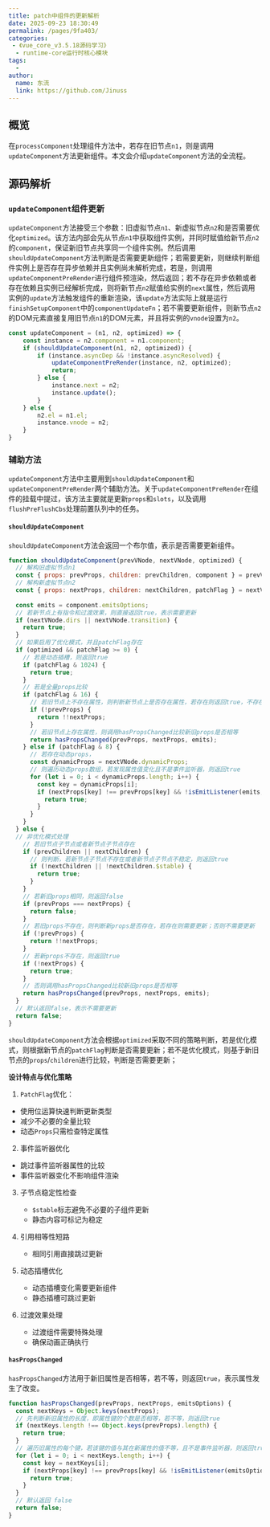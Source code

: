 ```yaml
---
title: patch中组件的更新解析
date: 2025-09-23 18:30:49
permalink: /pages/9fa403/
categories:
 - 《vue_core_v3.5.18源码学习》
  - runtime-core运行时核心模块
tags:
  - 
author: 
  name: 东流
  link: https://github.com/Jinuss
---
```


## 概览

在`processComponent`处理组件方法中，若存在旧节点`n1`，则是调用`updateComponent`方法更新组件。本文会介绍`updateComponent`方法的全流程。

## 源码解析

### `updateComponent`组件更新

`updateComponent`方法接受三个参数：旧虚拟节点`n1`、新虚拟节点`n2`和是否需要优化`optimized`。该方法内部会先从节点`n1`中获取组件实例，并同时赋值给新节点`n2`的`component`，保证新旧节点共享同一个组件实例。然后调用`shouldUpdateComponent`方法判断是否需要更新组件；若需要更新，则继续判断组件实例上是否存在异步依赖并且实例尚未解析完成，若是，则调用`updateComponentPreRender`进行组件预渲染，然后返回；若不存在异步依赖或者存在依赖且实例已经解析完成，则将新节点`n2`赋值给实例的`next`属性，然后调用实例的`update`方法触发组件的重新渲染，该`update`方法实际上就是运行`finishSetupComponent`中的`componentUpdateFn`；若不需要更新组件，则新节点`n2`的DOM元素直接复用旧节点`n1`的DOM元素，并且将实例的`vnode`设置为`n2`。

```js
const updateComponent = (n1, n2, optimized) => {
    const instance = n2.component = n1.component;
    if (shouldUpdateComponent(n1, n2, optimized)) {
        if (instance.asyncDep && !instance.asyncResolved) {
            updateComponentPreRender(instance, n2, optimized);
            return;
        } else {
            instance.next = n2;
            instance.update();
        }
    } else {
        n2.el = n1.el;
        instance.vnode = n2;
    }
}
```
### 辅助方法

`updateComponent`方法中主要用到`shouldUpdateComponent`和`updateComponentPreRender`两个辅助方法。关于`updateComponentPreRender`在组件的挂载中提过，该方法主要就是更新`props`和`slots`，以及调用`flushPreFlushCbs`处理前置队列中的任务。

#### `shouldUpdateComponent`

`shouldUpdateComponent`方法会返回一个布尔值，表示是否需要更新组件。

```js
function shouldUpdateComponent(prevVNode, nextVNode, optimized) {
  // 解构旧虚拟节点n1
  const { props: prevProps, children: prevChildren, component } = prevVNode;
  // 解构新虚拟节点n2
  const { props: nextProps, children: nextChildren, patchFlag } = nextVNode;
  
  const emits = component.emitsOptions;
  // 若新节点上有指令和过渡效果，则直接返回true，表示需要更新
  if (nextVNode.dirs || nextVNode.transition) {
    return true;
  }
  // 如果启用了优化模式，并且patchFlag存在
  if (optimized && patchFlag >= 0) {
    // 若是动态插槽，则返回true
    if (patchFlag & 1024) {
      return true;
    }
    // 若是全量props比较
    if (patchFlag & 16) {
      // 若旧节点上不存在属性，则判断新节点上是否存在属性，若存在则返回true，不存在，则返回false
      if (!prevProps) {
        return !!nextProps;
      }
      // 若旧节点上存在属性，则调用hasPropsChanged比较新旧props是否相等
      return hasPropsChanged(prevProps, nextProps, emits);
    } else if (patchFlag & 8) {
      // 若存在动态props，
      const dynamicProps = nextVNode.dynamicProps;
      // 则遍历动态props数组，若发现属性值变化且不是事件监听器，则返回true
      for (let i = 0; i < dynamicProps.length; i++) {
        const key = dynamicProps[i];
        if (nextProps[key] !== prevProps[key] && !isEmitListener(emits, key)) {
          return true;
        }
      }
    }
  } else {
  // 非优化模式处理
    // 若旧节点子节点或者新节点子节点存在 
    if (prevChildren || nextChildren) {
      // 则判断，若新节点子节点不存在或者新节点子节点不稳定，则返回true
      if (!nextChildren || !nextChildren.$stable) {
        return true;
      }
    }
    // 若新旧props相同，则返回false
    if (prevProps === nextProps) {
      return false;
    }
    // 若旧props不存在，则判断新props是否存在，若存在则需要更新；否则不需要更新
    if (!prevProps) {
      return !!nextProps;
    }
    // 若新props不存在，则返回true
    if (!nextProps) {
      return true;
    }
    // 否则调用hasPropsChanged比较新旧props是否相等
    return hasPropsChanged(prevProps, nextProps, emits);
  }
  // 默认返回false，表示不需要更新
  return false;
}
```

`shouldUpdateComponent`方法会根据`optimized`采取不同的策略判断，若是优化模式，则根据新节点的`patchFlag`判断是否需要更新；若不是优化模式，则基于新旧节点的`props`/`children`进行比较，判断是否需要更新；

**设计特点与优化策略**

1. `PatchFlag`优化：
  - 使用位运算快速判断更新类型
  - 减少不必要的全量比较
  - 动态`Props`只需检查特定属性

2. 事件监听器优化
  - 跳过事件监听器属性的比较
  - 事件监听器变化不影响组件渲染

3. 子节点稳定性检查
   - `$stable`标志避免不必要的子组件更新
   - 静态内容可标记为稳定
  
4. 引用相等性短路
   - 相同引用直接跳过更新

5. 动态插槽优化
   - 动态插槽变化需要更新组件
   - 静态插槽可跳过更新

6. 过渡效果处理
   - 过渡组件需要特殊处理
   - 确保动画正确执行   

#### `hasPropsChanged`

`hasPropsChanged`方法用于新旧属性是否相等，若不等，则返回`true`，表示属性发生了改变。
```js
function hasPropsChanged(prevProps, nextProps, emitsOptions) {
  const nextKeys = Object.keys(nextProps);
  // 先判断新旧属性的长度，即属性键的个数是否相等，若不等，则返回true
  if (nextKeys.length !== Object.keys(prevProps).length) {
    return true;
  }
  // 遍历旧属性的每个键，若该键的值与其在新属性的值不等，且不是事件监听器，则返回true，
  for (let i = 0; i < nextKeys.length; i++) {
    const key = nextKeys[i];
    if (nextProps[key] !== prevProps[key] && !isEmitListener(emitsOptions, key)) {
      return true;
    }
  }
  // 默认返回 false
  return false;
}
```